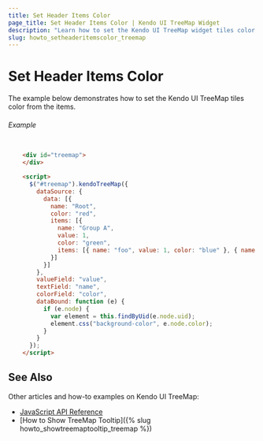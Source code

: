 ```yaml
---
title: Set Header Items Color
page_title: Set Header Items Color | Kendo UI TreeMap Widget
description: "Learn how to set the Kendo UI TreeMap widget tiles color from the items."
slug: howto_setheaderitemscolor_treemap
---
```


# Set Header Items Color

The example below demonstrates how to set the Kendo UI TreeMap tiles color from the items.

###### Example

```html

    <div id="treemap">
    </div>

    <script>
      $("#treemap").kendoTreeMap({
        dataSource: {
          data: [{
            name: "Root",
            color: "red",
            items: [{
              name: "Group A",
              value: 1,
              color: "green",
              items: [{ name: "foo", value: 1, color: "blue" }, { name: "bar", value: 2, color: "orange"}]
            }]
          }]
        },
        valueField: "value",
        textField: "name",
        colorField: "color",
        dataBound: function (e) {
          if (e.node) {
            var element = this.findByUid(e.node.uid);
            element.css("background-color", e.node.color);
          }
        }
      });
    </script>

```

## See Also

Other articles and how-to examples on Kendo UI TreeMap:

* [JavaScript API Reference](/api/javascript/dataviz/ui/treemap)
* [How to Show TreeMap Tooltip]({% slug howto_showtreemaptooltip_treemap %})

